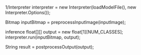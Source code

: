 1/Interpreter interpreter = new Interpreter(loadModelFile(), new Interpreter.Options());

Bitmap inputBitmap = preprocessInputImage(inputImage);

 inference
float[][] output = new float[1][NUM_CLASSES];
interpreter.run(inputBitmap, output);

String result = postprocessOutput(output);
